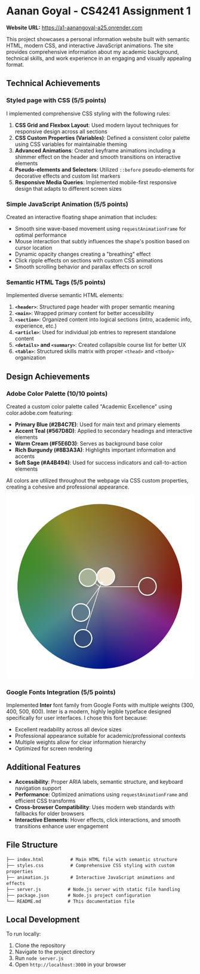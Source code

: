 # Aanan Goyal - CS4241 Assignment 1
**Website URL:** https://a1-aanangoyal-a25.onrender.com

This project showcases a personal information website built with semantic HTML, modern CSS, and interactive JavaScript animations. The site provides comprehensive information about my academic background, technical skills, and work experience in an engaging and visually appealing format.

## Technical Achievements

### Styled page with CSS (5/5 points)
I implemented comprehensive CSS styling with the following rules:
1. **CSS Grid and Flexbox Layout**: Used modern layout techniques for responsive design across all sections
2. **CSS Custom Properties (Variables)**: Defined a consistent color palette using CSS variables for maintainable theming
3. **Advanced Animations**: Created keyframe animations including a shimmer effect on the header and smooth transitions on interactive elements
4. **Pseudo-elements and Selectors**: Utilized `::before` pseudo-elements for decorative effects and custom list markers
5. **Responsive Media Queries**: Implemented mobile-first responsive design that adapts to different screen sizes

### Simple JavaScript Animation (5/5 points)
Created an interactive floating shape animation that includes:
- Smooth sine wave-based movement using `requestAnimationFrame` for optimal performance
- Mouse interaction that subtly influences the shape's position based on cursor location
- Dynamic opacity changes creating a "breathing" effect
- Click ripple effects on sections with custom CSS animations
- Smooth scrolling behavior and parallax effects on scroll

### Semantic HTML Tags (5/5 points)
Implemented diverse semantic HTML elements:
1. **`<header>`**: Structured page header with proper semantic meaning
2. **`<main>`**: Wrapped primary content for better accessibility
3. **`<section>`**: Organized content into logical sections (intro, academic info, experience, etc.)
4. **`<article>`**: Used for individual job entries to represent standalone content
5. **`<details>` and `<summary>`**: Created collapsible course list for better UX
6. **`<table>`**: Structured skills matrix with proper `<thead>` and `<tbody>` organization

## Design Achievements

### Adobe Color Palette (10/10 points)
Created a custom color palette called "Academic Excellence" using color.adobe.com featuring:
- **Primary Blue (#2B4C7E)**: Used for main text and primary elements
- **Accent Teal (#567D8D)**: Applied to secondary headings and interactive elements  
- **Warm Cream (#F5E6D3)**: Serves as background base color
- **Rich Burgundy (#8B3A3A)**: Highlights important information and accents
- **Soft Sage (#A4B494)**: Used for success indicators and call-to-action elements

All colors are utilized throughout the webpage via CSS custom properties, creating a cohesive and professional appearance.

![Color Palette](color-palette-screenshot.png)

### Google Fonts Integration (5/5 points)
Implemented **Inter** font family from Google Fonts with multiple weights (300, 400, 500, 600). Inter is a modern, highly legible typeface designed specifically for user interfaces. I chose this font because:
- Excellent readability across all device sizes
- Professional appearance suitable for academic/professional contexts
- Multiple weights allow for clear information hierarchy
- Optimized for screen rendering

## Additional Features
- **Accessibility**: Proper ARIA labels, semantic structure, and keyboard navigation support
- **Performance**: Optimized animations using `requestAnimationFrame` and efficient CSS transforms
- **Cross-browser Compatibility**: Uses modern web standards with fallbacks for older browsers
- **Interactive Elements**: Hover effects, click interactions, and smooth transitions enhance user engagement

## File Structure
```
├── index.html          # Main HTML file with semantic structure
├── styles.css          # Comprehensive CSS styling with custom properties
├── animation.js        # Interactive JavaScript animations and effects
├── server.js          # Node.js server with static file handling
├── package.json       # Node.js project configuration
└── README.md          # This documentation file
```

## Local Development
To run locally:
1. Clone the repository
2. Navigate to the project directory
3. Run `node server.js`
4. Open `http://localhost:3000` in your browser